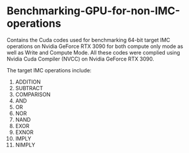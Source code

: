 # Benchmarking-GPU-for-non-IMC-operations

Contains the Cuda codes used for benchmarking 64-bit target IMC operations on Nvidia GeForce RTX 3090 for both compute only mode as well as Write and Compute Mode.
All these codes were complied using Nvidia Cuda Compiler (NVCC) on Nvidia GeForce RTX 3090.

The target IMC operations include:
1. ADDITION
2. SUBTRACT
3. COMPARISON
4. AND
5. OR
6. NOR
7. NAND
8. EXOR
9. EXNOR
10. IMPLY
11. NIMPLY
